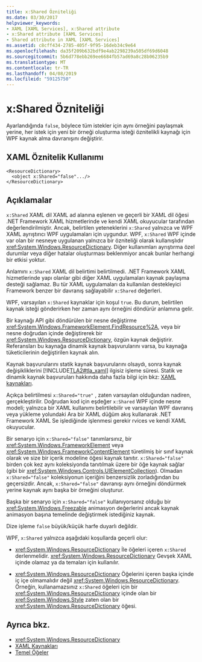 ```yaml
---
title: x:Shared Özniteliği
ms.date: 03/30/2017
helpviewer_keywords:
- XAML [XAML Services], x:Shared attribute
- x:Shared attribute [XAML Services]
- Shared attribute in XAML [XAML Services]
ms.assetid: c8cff434-2785-405f-9f95-16deb34c9e64
ms.openlocfilehash: da35f209b632bdf9e4ab2298239a505df69d6048
ms.sourcegitcommit: 5b6d778ebb269ee6684fb57ad69a8c28b06235b9
ms.translationtype: MT
ms.contentlocale: tr-TR
ms.lasthandoff: 04/08/2019
ms.locfileid: "59125750"
---
```

# <a name="xshared-attribute"></a>x:Shared Özniteliği
Ayarlandığında `false`, böylece tüm istekler için aynı örneğini paylaşmak yerine, her istek için yeni bir örneği oluşturma isteği öznitelikli kaynağı için WPF kaynak alma davranışını değiştirir.  
  
## <a name="xaml-attribute-usage"></a>XAML Öznitelik Kullanımı  
  
```xaml  
<ResourceDictionary>  
  <object x:Shared="false".../>  
</ResourceDictionary>  
```  
  
## <a name="remarks"></a>Açıklamalar  
 `x:Shared` XAML dil XAML ad alanına eşlenen ve geçerli bir XAML dil öğesi .NET Framework XAML hizmetlerinde ve kendi XAML okuyucular tarafından değerlendirilmiştir. Ancak, belirtilen yeteneklerini `x:Shared` yalnızca ve WPF XAML ayrıştırıcı WPF uygulamaları için uygundur. WPF, `x:Shared` WPF içinde var olan bir nesneye uygulanan yalnızca bir özniteliği olarak kullanışlıdır <xref:System.Windows.ResourceDictionary>. Diğer kullanımları ayrıştırma özel durumlar veya diğer hatalar oluşturması beklenmiyor ancak bunlar herhangi bir etkisi yoktur.  
  
 Anlamını `x:Shared` XAML dil belirtimi belirtilmedi. .NET Framework XAML hizmetlerinde yapı olanlar gibi diğer XAML uygulamaları kaynak paylaşma desteği sağlamaz. Bu tür XAML uygulamaları da kullanılan destekleyici Framework benzer bir davranış sağlayabilir `x:Shared` değerleri.  
  
 WPF, varsayılan `x:Shared` kaynaklar için koşul `true`. Bu durum, belirtilen kaynak isteği gönderirken her zaman aynı örneğini döndürür anlamına gelir.  
  
 Bir kaynağı API gibi döndürülen bir nesne değiştirme <xref:System.Windows.FrameworkElement.FindResource%2A>, veya bir nesne doğrudan içinde değiştirerek bir <xref:System.Windows.ResourceDictionary>, özgün kaynak değiştirir. Referansları bu kaynağa dinamik kaynak başvurularını varsa, bu kaynağa tüketicilerinin değiştirilen kaynak alın.  
  
 Kaynak başvurularını statik kaynak başvurularını olsaydı, sonra kaynak değişikliklerini [!INCLUDE[TLA2#tla_xaml](../../../includes/tla2sharptla-xaml-md.md)] ilgisiz işleme süresi. Statik ve dinamik kaynak başvuruları hakkında daha fazla bilgi için bkz: [XAML kaynakları](../wpf/advanced/xaml-resources.md).  
  
 Açıkça belirtilmesi `x:Shared="true"` , zaten varsayılan olduğundan nadiren, gerçekleştirilir. Doğrudan kod için eşdeğer `x:Shared` WPF içinde nesne modeli; yalnızca bir XAML kullanımı belirtilebilir ve varsayılan WPF davranış veya yükleme yolundaki Ara bir XAML düğüm akış kullanarak .NET Framework XAML Se işlediğinde işlenmesi gerekir rvices ve kendi XAML okuyucular.  
  
 Bir senaryo için `x:Shared="false"` tanımlarsınız, bir <xref:System.Windows.FrameworkElement> veya <xref:System.Windows.FrameworkContentElement> türetilmiş bir sınıf kaynak olarak ve size bir içerik modeline öğesi kaynak tanıtır. `x:Shared="false"` birden çok kez aynı koleksiyonda tanıtılmak üzere bir öğe kaynak sağlar (gibi bir <xref:System.Windows.Controls.UIElementCollection>). Olmadan `x:Shared="false"` koleksiyonun içeriğini benzersizlik zorladığından bu geçersizdir. Ancak, `x:Shared="false"` davranışı aynı örneğini döndürmek yerine kaynak aynı başka bir örneğini oluşturur.  
  
 Başka bir senaryo için `x:Shared="false"` kullanıyorsanız olduğu bir <xref:System.Windows.Freezable> animasyon değerlerini ancak kaynak animasyon başına temelinde değiştirmek istediğiniz kaynak.  
  
 Dize işleme `false` büyük/küçük harfe duyarlı değildir.  
  
 WPF, `x:Shared` yalnızca aşağıdaki koşullarda geçerli olur:  
  
-   <xref:System.Windows.ResourceDictionary> İle öğeleri içeren `x:Shared` derlenmelidir. <xref:System.Windows.ResourceDictionary> Gevşek XAML içinde olamaz ya da temaları için kullanılır.  
  
-   <xref:System.Windows.ResourceDictionary> Öğelerini içeren başka içinde iç içe olmamalıdır değil <xref:System.Windows.ResourceDictionary>. Örneğin, kullanamazsınız `x:Shared` öğeleri için bir <xref:System.Windows.ResourceDictionary> içinde olan bir <xref:System.Windows.Style> zaten olan bir <xref:System.Windows.ResourceDictionary> öğesi.  
  
## <a name="see-also"></a>Ayrıca bkz.

- <xref:System.Windows.ResourceDictionary>
- [XAML Kaynakları](../wpf/advanced/xaml-resources.md)
- [Temel Öğeler](../wpf/advanced/base-elements.md)
